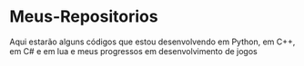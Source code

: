 # Meus-Repositorios
Aqui estarão alguns códigos que estou desenvolvendo em Python, em C++, em C# e em lua e meus progressos em desenvolvimento de jogos